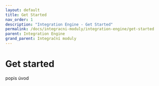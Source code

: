 ```yaml
---
layout: default
title: Get Started
nav_order: 1
description: "Integration Engine - Get Started"
permalink: /docs/integracni-moduly/integration-engine/get-started
parent: Integration Engine
grand_parent: Integrační moduly
---
```


# Get started

popis úvod
